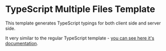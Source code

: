 # TypeScript Multiple Files Template

This template generates TypeScript typings for both client side and server side.

It very similar to the regular TypeScript template - [you can see here it's documentation](../typescript/README.md).
